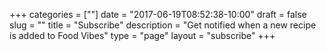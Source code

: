 +++
categories = [""]
date = "2017-06-19T08:52:38-10:00"
draft = false
slug = ""
title = "Subscribe"
description = "Get notified when a new recipe is added to Food Vibes"
type = "page"
layout = "subscribe"
+++

